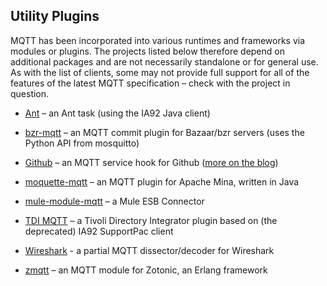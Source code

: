 ## Utility Plugins

MQTT has been incorporated into various runtimes and frameworks via modules or plugins. The projects listed below therefore depend on additional packages and are not necessarily standalone or for general use. As with the list of clients, some may not provide full support for all of the features of the latest MQTT specification – check with the project in question.


*  [Ant](http://tingenek.wordpress.com/2009/10/14/mqtt-ant-task/) – an Ant task (using the IA92 Java client)

*  [bzr-mqtt](http://daubers.co.uk/2011/12/31/bzrmqttwin-o/) – an MQTT commit plugin for Bazaar/bzr servers (uses the Python API from mosquitto)

*  [Github](https///github.com/github/github-services/blob/master/services/mqtt.rb) – an MQTT service hook for Github ([more on the blog](http://mqtt.org/2012/05/mqtt-service-hook-added-to-github))

*  [moquette-mqtt](https///code.google.com/p/moquette-mqtt/) – an MQTT plugin for Apache Mina, written in Java

*  [mule-module-mqtt](https///github.com/dmiller44/mule-module-mqtt) – a Mule ESB Connector

*  [TDI MQTT](http://blog.stephen-swann.co.uk/2012/06/tdi-and-mqtt-to-rsmb.html) – a Tivoli Directory Integrator plugin based on (the deprecated) IA92 SupportPac client

*  [Wireshark](http://false.ekta.is/2011/06/mqtt-dissector-decoder-for-wireshark/) - a partial MQTT dissector/decoder for Wireshark

*  [zmqtt](https///code.google.com/p/zmqtt/) – an MQTT module for Zotonic, an Erlang framework
